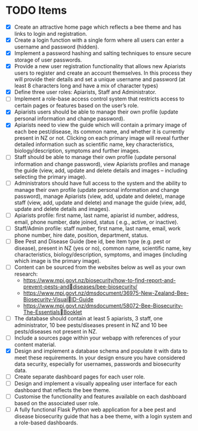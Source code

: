 # TODO Items

- [x] Create an attractive home page which reflects a bee theme and has links to login and registration.
- [x] Create a login function with a single form where all users can enter a username and password (hidden).
- [x] Implement a password hashing and salting techniques to ensure secure storage of user passwords.
- [x] Provide a new user registration functionality that allows new Apiarists users to register and create an account
  themselves. In this process they will provide their details and set a unique username and password (at least 8
  characters long and have a mix of character types)
- [x] Define three user roles: Apiarists, Staff and Administrator.
- [ ] Implement a role-base access control system that restricts access to certain pages or features based on the user’s
  role.
- [x] Apiarists users should be able to manage their own profile (update personal information and change password).
- [x] Apiarists need to view the guide which will contain a primary image of each bee pest/disease, its common name, and
  whether it is currently present in NZ or not. Clicking on each primary image will reveal further detailed information
  such as scientific name, key characteristics, biology/description, symptoms and further images.
- [ ] Staff should be able to manage their own profile (update personal information and change password), view Apiarists
  profiles and manage the guide (view, add, update and delete details and images – including selecting the primary
  image).
- [ ] Administrators should have full access to the system and the ability to manage their own profile (update personal
  information and change password), manage Apiarists (view, add, update and delete), manage staff (view, add, update and
  delete) and manage the guide (view, add, update and delete details and images).
- [ ] Apiarists profile: first name, last name, apiarist id number, address, email, phone number, date joined, status (
  e.g., active, or inactive).
- [ ] Staff/Admin profile: staff number, first name, last name, email, work phone number, hire date, position,
  department, status.
- [ ] Bee Pest and Disease Guide (bee id, bee item type (e.g. pest or disease), present in NZ (yes or no), common name,
  scientific name, key characteristics, biology/description, symptoms, and images (including which image is the primary
  image).
- [ ] Content can be sourced from the websites below as well as your own research:
    - https://www.mpi.govt.nz/biosecurity/how-to-find-report-and-prevent-pests-anddiseases/bee-biosecurity/
    - https://www.mpi.govt.nz/dmsdocument/36975-New-Zealand-Bee-Biosecurity-VisualID-Guide
    - https://www.mpi.govt.nz/dmsdocument/58072-Bee-Biosecurity-The-EssentialsBooklet
- [ ] The database should contain at least 5 apiarists, 3 staff, one administrator, 10 bee pests/diseases present in NZ
  and 10 bee pests/diseases not present in NZ.
- [ ] Include a sources page within your webapp with references of your content material.
- [x] Design and implement a database schema and populate it with data to meet these requirements. In your design ensure
  you have considered data security, especially for usernames, passwords and biosecurity data.
- [ ] Create separate dashboard pages for each user role.
- [ ] Design and implement a visually appealing user interface for each dashboard that reflects the bee theme.
- [ ] Customise the functionality and features available on each dashboard based on the associated user role.
- [ ] A fully functional Flask Python web application for a bee pest and disease biosecurity guide that has a bee theme,
  with a login system and a role-based dashboards. 